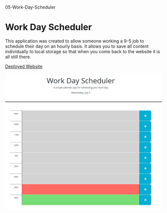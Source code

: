 05-Work-Day-Scheduler
# Work Day Scheduler

This application was created to allow someone working a 9-5 job to schedule their day on an hourly basis. It allows you to save all content individually to local storage so that when you come back to the website it is all still there.

[Deployed Website](https://bsdinnan.github.io/05-Work-Day-Scheduler/)


![Screenshot of deployed website](./Screenshot.PNG)